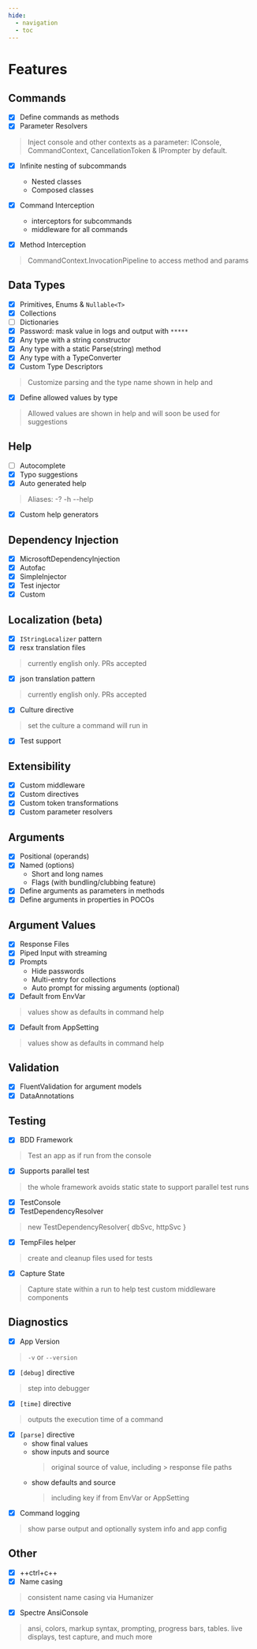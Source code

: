 ```yaml
---
hide:
  - navigation
  - toc
---
```


<style>
  .md-typeset h1 {
    margin-bottom:0.5em
  }
</style>

# Features

<div markdown="1" id="features-page">
<div markdown="1" class="feature-column">
<div markdown="1" class="feature">

## Commands

- [x] Define commands as methods
- [x] Parameter Resolvers
> Inject console and other contexts as a parameter: IConsole, CommandContext, CancellationToken & IPrompter by default.

- [x] Infinite nesting of subcommands
    - Nested classes
    - Composed classes

- [x] Command Interception
    - interceptors for subcommands 
    - middleware for all commands

- [x] Method Interception
> CommandContext.InvocationPipeline to access method and params

</div>

<div markdown="1" class="feature">

## Data Types

- [x] Primitives, Enums & `Nullable<T>`
- [x] Collections
- [ ] Dictionaries
- [x] Password: mask value in logs and output with `*****`
- [x] Any type with a string constructor
- [x] Any type with a static Parse(string) method
- [x] Any type with a TypeConverter
- [x] Custom Type Descriptors
> Customize parsing and the type name shown in help and
- [x] Define allowed values by type
> Allowed values are shown in help and will soon be used for suggestions

</div>

<div markdown="1" class="feature">

## Help	
- [ ] Autocomplete
- [x] Typo suggestions
- [x] Auto generated help
> Aliases: -? -h --help
- [x] Custom help generators

</div>

<div markdown="1" class="feature">

## Dependency Injection

- [x] MicrosoftDependencyInjection
- [x] Autofac
- [x] SimpleInjector
- [x] Test injector
- [x] Custom

</div>

<div markdown="1" class="feature">

## Localization (beta)

- [x] `IStringLocalizer` pattern
- [x] resx translation files
> currently english only. PRs accepted
- [x] json translation pattern
> currently english only. PRs accepted
- [x] Culture directive
> set the culture a command will run in
- [x] Test support

</div>

<div markdown="1" class="feature">

## Extensibility

- [x] Custom middleware
- [x] Custom directives
- [x] Custom token transformations
- [x] Custom parameter resolvers

</div>
</div>

<div markdown="1" class="feature-column">
<div markdown="1" class="feature">

## Arguments

- [x] Positional (operands)
- [x] Named (options)
    - Short and long names
    - Flags (with bundling/clubbing feature)
- [x] Define arguments as parameters in methods
- [x] Define arguments in properties in POCOs

</div>

<div markdown="1" class="feature">

## Argument Values

- [x] Response Files
- [x] Piped Input with streaming
- [x] Prompts
    - Hide passwords
    - Multi-entry for collections
    - Auto prompt for missing arguments (optional)
- [x] Default from EnvVar
> values show as defaults in command help
- [x] Default from AppSetting
> values show as defaults in command help

</div>

<div markdown="1" class="feature">

## Validation	
   
- [x] FluentValidation for argument models 
- [x] DataAnnotations

</div>

<div markdown="1" class="feature">

## Testing

- [x] BDD Framework
> Test an app as if run from the console
- [x] Supports parallel test
> the whole framework avoids static state to support parallel test runs
- [x] TestConsole
- [x] TestDependencyResolver
> new TestDependencyResolver{ dbSvc, httpSvc }
- [x] TempFiles helper
> create and cleanup files used for tests
- [x] Capture State
> Capture state within a run to help test custom middleware components

</div>

<div markdown="1" class="feature">

## Diagnostics	

- [x] App Version
> `-v` or `--version`
- [x] `[debug]` directive
> step into debugger
- [x] `[time]` directive
> outputs the execution time of a command
- [x] `[parse]` directive
    - show final values
    - show inputs and source
      > original source of value, including > response file paths
    - show defaults and source
      > including key if from EnvVar or AppSetting
- [x] Command logging
> show parse output and optionally system info and app config

</div>

<div markdown="1" class="feature">

## Other

- [x] ++ctrl+c++
- [x] Name casing
> consistent name casing via Humanizer
- [x] Spectre AnsiConsole
> ansi, colors, markup syntax, prompting, progress bars, tables. live displays, test capture, and much more

</div>

</div>
</div>